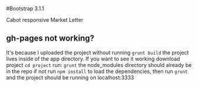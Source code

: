 #Bootstrap 3.1.1

Cabot responsive Market Letter

## gh-pages not working?

It's because I uploaded the project without running `grunt build` the project lives inside of the
app directory. If you want to see it working download project
`cd project`
run: `grunt`
the node_modules directory should already be in the repo
if not run `npm install` to load the dependencies,
then run `grunt` and the project should be running on localhost:3333
